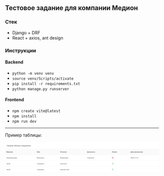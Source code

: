 ## Тестовое задание для компании Медион

### Стек
- Django + DRF
- React + axios, ant design


### Инструкции
#### Backend
- `python -m venv venv`
- `source venv/Scripts/activate`
- `pip install -r requirements.txt`
- `python manage.py runserver` 

#### Frontend
- `npm create vite@latest`
- `npm install`
- `npm run dev`
---
Пример таблицы:

![alt text](image.png)